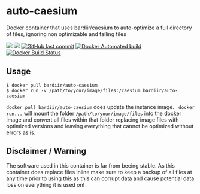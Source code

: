 # auto-caesium
Docker container that uses bardiir/caesium to auto-optimize a full directory of files, ignoring non optimizable and failing files

[![](https://images.microbadger.com/badges/version/bardiir/auto-caesium.svg)](https://microbadger.com/images/bardiir/auto-caesium "Get your own version badge on microbadger.com") [![](https://images.microbadger.com/badges/image/bardiir/auto-caesium.svg)](https://microbadger.com/images/bardiir/auto-caesium "Get your own image badge on microbadger.com") [![GitHub last commit](https://img.shields.io/github/last-commit/bardiir/auto-caesium.svg)](https://github.com/bardiir/auto-caesium) [![Docker Automated build](https://img.shields.io/docker/automated/bardiir/auto-caesium.svg)](https://hub.docker.com/r/bardiir/auto-caesium/builds/) [![Docker Build Status](https://img.shields.io/docker/build/bardiir/auto-caesium.svg)](https://hub.docker.com/r/bardiir/auto-caesium/builds/)

## Usage
```
$ docker pull bardiir/auto-caesium
$ docker run -v /path/to/your/image/files:/caesium bardiir/auto-caesium
```
`docker pull bardiir/auto-caesium` does update the instance image.  
`docker run...` will mount the folder `/path/to/your/image/files` into the docker image and convert all files within that folder replacing image files with optimized versions and leaving everything that cannot be optimized without errors as is.

## Disclaimer / Warning

The software used in this container is far from beeing stable. As this container does replace files inline make sure to keep a backup of all files at any time prior to using this as this can corrupt data and cause potential data loss on everything it is used on!
